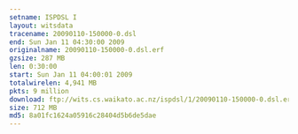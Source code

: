 ```yaml
---
setname: ISPDSL I
layout: witsdata
tracename: 20090110-150000-0.dsl
end: Sun Jan 11 04:30:00 2009
originalname: 20090110-150000-0.dsl.erf
gzsize: 287 MB
len: 0:30:00
start: Sun Jan 11 04:00:01 2009
totalwirelen: 4,941 MB
pkts: 9 million
download: ftp://wits.cs.waikato.ac.nz/ispdsl/1/20090110-150000-0.dsl.erf.gz
size: 712 MB
md5: 8a01fc1624a05916c28404d5b6de5dae
---
```

